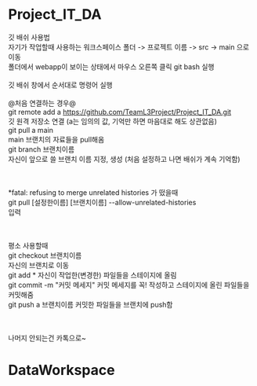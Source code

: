 # Project_IT_DA<br>
깃 배쉬 사용법<br>
자기가 작업할때 사용하는 워크스페이스 폴더 -> 프로젝트 이름 -> src -> main 으로 이동<br>
폴더에서 webapp이 보이는 상태에서 마우스 오른쪽 클릭 git bash 실행<br>
<br>
깃 배쉬 창에서 순서대로 명령어 실행<br>  
@처음 연결하는 경우@<br>
git remote add a https://github.com/TeamL3Project/Project_IT_DA.git    <br>
   깃 원격 저장소 연결 (a는 임의의 값, 기억만 하면 마음대로 해도 상관없음)<br>
git pull a main                                                    
   main 브랜치의 자료들을 pull해옴<br>
git branch 브랜치이름                                               
   자신이 앞으로 쓸 브랜치 이름 지정, 생성 (처음 설정하고 나면 배쉬가 계속 기억함)<br>
<br><br>

*fatal: refusing to merge unrelated histories 가 떴을때<br>
git pull [설정한이름] [브랜치이름] --allow-unrelated-histories      
    입력       <br>
<br><br>

평소 사용할때<br>
git checkout 브랜치이름                                            
   자신의 브랜치로 이동<br>
git add *
    자신이 작업한(변경한) 파일들을 스테이지에 올림<br>
git commit -m "커밋 메세지"
    커밋 메세지를 꼭! 작성하고 스테이지에 올린 파일들을 커밋해줌<br>
git push a 브랜치이름
    커밋한 파일들을 브랜치에 push함<br>
<br><br>

나머지 안되는건 카톡으로~<br>

# DataWorkspace
